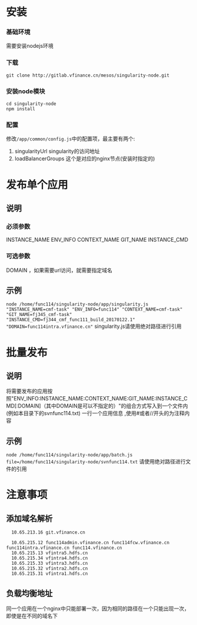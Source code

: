 # 安装
### 基础环境
  需要安装nodejs环境
### 下载
`git clone http://gitlab.vfinance.cn/mesos/singularity-node.git`
### 安装node模块
```
cd singularity-node
npm install
```
### 配置
  修改`/app/common/config.js`中的配置项，最主要有两个:
1. singularityUrl
  singularity的访问地址
2. loadBalancerGroups
  这个是对应的nginx节点(安装时指定的)
# 发布单个应用
## 说明
### 必须参数
 INSTANCE_NAME ENV_INFO CONTEXT_NAME GIT_NAME INSTANCE_CMD 
### 可选参数
 DOMAIN ，如果需要url访问，就需要指定域名
 
## 示例
 `node /home/func114/singularity-node/app/singularity.js "INSTANCE_NAME=cmf-task" "ENV_INFO=func114" "CONTEXT_NAME=cmf-task"  "GIT_NAME=fj345_cmf-task"  "INSTANCE_CMD=fj344_cmf_func111_build_20170122.1" "DOMAIN=func114intra.vfinance.cn"`
 singularity.js请使用绝对路径进行引用

# 批量发布
## 说明
 将需要发布的应用按照"ENV_INFO:INSTANCE_NAME:CONTEXT_NAME:GIT_NAME:INSTANCE_CMD[:DOMAIN]（其中DOMAIN是可以不指定的）"的组合方式写入到一个文件内(例如本目录下的svnfunc114.txt)
 一行一个应用信息 ,使用#或者//开头的为注释内容

## 示例
`node /home/func114/singularity-node/app/batch.js file=/home/func114/singularity-node/svnfunc114.txt`
 请使用绝对路径进行文件的引用


# 注意事项
## 添加域名解析
```
  10.65.213.16 git.vfinance.cn

  10.65.215.12 func114admin.vfinance.cn func114fcw.vfinance.cn func114intra.vfinance.cn func114.vfinance.cn
  10.65.215.13 vfintra5.hdfs.cn 
  10.65.215.34 vfintra4.hdfs.cn
  10.65.215.33 vfintra3.hdfs.cn 
  10.65.215.32 vfintra2.hdfs.cn
  10.65.215.31 vfintra1.hdfs.cn
```
## 负载均衡地址
  同一个应用在一个nginx中只能部署一次，因为相同的路径在一个只能出现一次，即使是在不同的域名下

